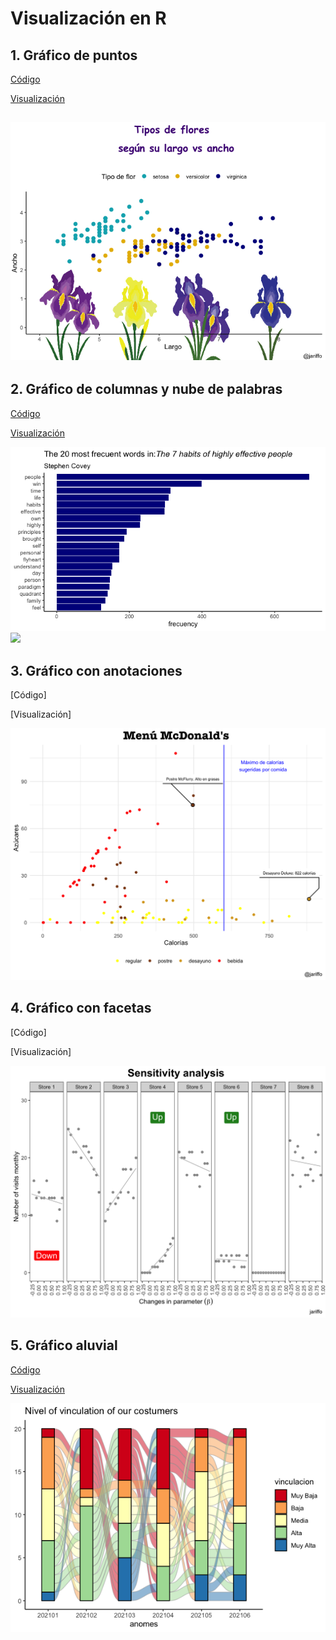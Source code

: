 # Visualización en R

## 1. Gráfico de puntos

[Código](https://github.com/jariffo/Visualization-in-R/blob/main/day_1.R)

[Visualización](https://github.com/jariffo/Visualization-in-R/blob/main/Rplot-01.png)

![](https://github.com/jariffo/Visualization-in-R/blob/main/Rplot-01.png)
----------

## 2. Gráfico de columnas y nube de palabras

[Código](https://github.com/jariffo/Visualization-in-R/blob/main/day_2.R)

[Visualización](https://github.com/jariffo/Visualization-in-R/blob/main/Rplot-02-1.png)

![](https://github.com/jariffo/Visualization-in-R/blob/main/Rplot-02-1.png)
![](https://github.com/jariffo/Visualization-in-R/blob/main/Rplot-02-2.png)

## 3. Gráfico con anotaciones

[Código]

[Visualización]

![](https://github.com/jariffo/Visualization-in-R/blob/main/Rplot-03.png)

## 4. Gráfico con facetas

[Código]

[Visualización]

![](https://github.com/jariffo/Visualization-in-R/blob/main/Rplot-04.png)

## 5. Gráfico aluvial

[Código](https://github.com/jariffo/Visualization-in-R/blob/main/Rplot-05.R)

[Visualización](https://github.com/jariffo/Visualization-in-R/blob/main/Rplot-05.png)

![](https://github.com/jariffo/Visualization-in-R/blob/main/Rplot-05.png)

